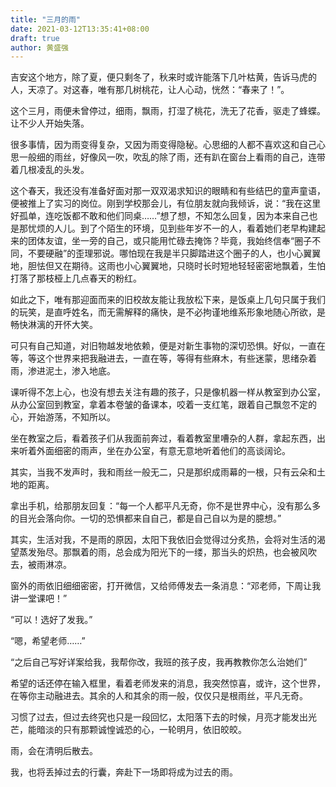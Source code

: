 ```yaml
---
title: "三月的雨"
date: 2021-03-12T13:35:41+08:00
draft: true
author: 黄盛强
---
```


吉安这个地方，除了夏，便只剩冬了，秋来时或许能落下几叶枯黄，告诉马虎的人，天凉了。对这春，唯有那几树桃花，让人心动，恍然：“春来了！”。

这个三月，雨便未曾停过，细雨，飘雨，打湿了桃花，洗无了花香，驱走了蜂蝶。让不少人开始失落。

很多事情，因为雨变得复杂，又因为雨变得隐秘。心思细的人都不喜欢这和自己心思一般细的雨丝，好像风一吹，吹乱的除了雨，还有趴在窗台上看雨的自己，连带着几根凌乱的头发。

这个春天，我还没有准备好面对那一双双渴求知识的眼睛和有些结巴的童声童语，便被推上了实习的岗位。刚到学校那会儿，有位朋友就向我倾诉，说：“我在这里好孤单，连吃饭都不敢和他们同桌……”想了想，不知怎么回复，因为本来自己也是那忧烦的人儿。到了个陌生的环境，见到些年岁不一的人，看着她们老早构建起来的团体友谊，坐一旁的自己，或只能用忙碌去掩饰？毕竟，我始终信奉“圈子不同，不要硬融”的歪理邪说。哪怕现在我是半只脚踏进这个圈子的人，也小心翼翼地，胆怯但又在期待。这雨也小心翼翼地，只晓时长时短地轻轻密密地飘着，生怕打落了那枝桠上几点春天的粉红。

如此之下，唯有那迎面而来的旧校故友能让我放松下来，是饭桌上几句只属于我们的玩笑，是直呼姓名，而无需解释的痛快，是不必拘谨地维系形象地随心所欲，是畅快淋漓的开怀大笑。

可只有自己知道，对旧物越发地依赖，便是对新生事物的深切恐惧。好似，一直在等，等这个世界来把我融进去，一直在等，等得有些麻木，有些迷蒙，思绪杂着雨，渗进泥土，渗入地底。

课听得不怎上心，也没有想去关注有趣的孩子，只是像机器一样从教室到办公室，从办公室回到教室，拿着本卷皱的备课本，咬着一支红笔，跟着自己飘忽不定的心，开始游荡，不知所以。

坐在教室之后，看着孩子们从我面前奔过，看着教室里嘈杂的人群，拿起东西，出来听着外面细密的雨声，坐在办公室，有意无意地听着他们的高谈阔论。

其实，当我不发声时，我和雨丝一般无二，只是那织成雨幕的一根，只有云朵和土地的距离。

拿出手机，给那朋友回复：“每一个人都平凡无奇，你不是世界中心，没有那么多的目光会落向你。一切的恐惧都来自自己，都是自己自以为是的臆想。”

其实，生活对我，不是雨的原因，太阳下我依旧会觉得过分炙热，会将对生活的渴望蒸发殆尽。那飘着的雨，总会成为阳光下的一缕，那当头的炽热，也会被风吹去，被雨淋凉。

窗外的雨依旧细细密密，打开微信，又给师傅发去一条消息：“邓老师，下周让我讲一堂课吧！”

“可以！选好了发我。”

“嗯，希望老师……”

“之后自己写好详案给我，我帮你改，我班的孩子皮，我再教教你怎么治她们”

希望的话还停在输入框里，看着老师发来的消息，我突然惊喜，或许，这个世界，在等你主动融进去。其余的人和其余的雨一般，仅仅只是根雨丝，平凡无奇。

习惯了过去，但过去终究也只是一段回忆，太阳落下去的时候，月亮才能发出光芒，能暗淡的只有那颗诚惶诚恐的心，一轮明月，依旧皎皎。

雨，会在清明后散去。

我，也将丢掉过去的行囊，奔赴下一场即将成为过去的雨。